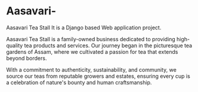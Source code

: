 # Aasavari-
Aasavari Tea Stall
It is a Django based Web application project.

Aasavari Tea Stall is a family-owned business dedicated to providing high-quality tea products and services. Our journey began in the picturesque tea gardens of Assam, where we cultivated a passion for tea that extends beyond borders.

With a commitment to authenticity, sustainability, and community, we source our teas from reputable growers and estates, ensuring every cup is a celebration of nature's bounty and human craftsmanship.
